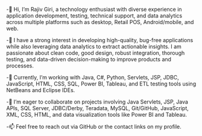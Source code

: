 -👋 Hi, I’m Rajiv Giri, a technology enthusiast with diverse experience in application development, testing, technical support, and data analytics across multiple platforms such as desktop, Retail POS, Android/mobile, and web.

-👀 I have a strong interest in developing high-quality, bug-free applications while also leveraging data analytics to extract actionable insights. I am passionate about clean code, good design, robust integration, thorough testing, and data-driven decision-making to improve products and processes.

-🌱 Currently, I’m working with Java, C#, Python, Servlets, JSP, JDBC, JavaScript, HTML, CSS, SQL, Power BI, Tableau, and ETL testing tools using NetBeans and Eclipse IDEs.

-💞️ I’m eager to collaborate on projects involving Java Servlets, JSP, Java APIs, SQL Server, JDBC/Derby, Teradata, MySQL, Git/GitHub, JavaScript, XML, CSS, HTML, and data visualization tools like Power BI and Tableau.

-📫 Feel free to reach out via GitHub or the contact links on my profile.


<!---
rajivgiri513/rajivgiri513 is a ✨ special ✨ repository because its `README.md` (this file) appears on your GitHub profile.
You can click the Preview link to take a look at your changes.
--->

